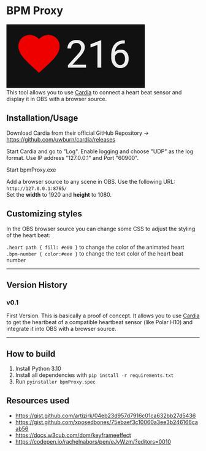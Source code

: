 # BPM Proxy

![Example Screenshot of bpmProxy](assets/screenshot.png)  
This tool allows you to use [Cardia](https://github.com/uwburn/cardia) to connect a heart beat sensor and display it in OBS with a browser source.

## Installation/Usage

Download Cardia from their official GitHub Repository -> https://github.com/uwburn/cardia/releases

Start Cardia and go to "Log". Enable logging and choose "UDP" as the log format. Use IP address "127.0.0.1" and Port "60900".

Start bpmProxy.exe

Add a browser source to any scene in OBS. Use the following URL: `http://127.0.0.1:8765/`  
Set the **width** to 1920 and **height** to 1080.

## Customizing styles

In the OBS browser source you can change some CSS to adjust the styling of the heart beat:

`.heart path { fill: #e00 }` to change the color of the animated heart  
`.bpm-number { color:#eee }` to change the text color of the heart beat number

---

## Version History

### v0.1

First Version. This is basically a proof of concept. It allows you to use [Cardia](https://github.com/uwburn/cardia) to get the heartbeat of a compatible heartbeat sensor (like Polar H10) and integrate it into OBS with a browser source.

---

## How to build

1. Install Python 3.10
2. Install all dependencies with `pip install -r requirements.txt`
3. Run `pyinstaller bpmProxy.spec`

## Resources used

- https://gist.github.com/artizirk/04eb23d957d7916c01ca632bb27d5436
- https://gist.github.com/xposedbones/75ebaef3c10060a3ee3b246166caab56
- https://docs.w3cub.com/dom/keyframeeffect
- https://codepen.io/rachelnabors/pen/eJyWzm/?editors=0010
